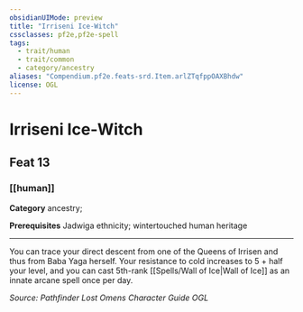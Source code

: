 ```yaml
---
obsidianUIMode: preview
title: "Irriseni Ice-Witch"
cssclasses: pf2e,pf2e-spell
tags:
  - trait/human
  - trait/common
  - category/ancestry
aliases: "Compendium.pf2e.feats-srd.Item.arlZTqfppOAXBhdw"
license: OGL
---
```

# Irriseni Ice-Witch
## Feat 13
### [[human]]

**Category** ancestry; 



**Prerequisites** Jadwiga ethnicity; wintertouched human heritage
* * *
You can trace your direct descent from one of the Queens of Irrisen and thus from Baba Yaga herself. Your resistance to cold increases to 5 + half your level, and you can cast 5th-rank [[Spells/Wall of Ice|Wall of Ice]] as an innate arcane spell once per day.

*Source: Pathfinder Lost Omens Character Guide*
*OGL*